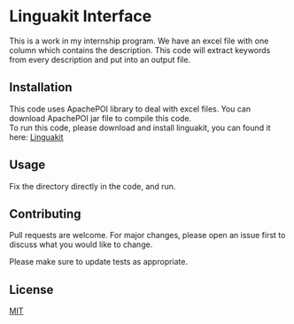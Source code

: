 # Linguakit Interface

This is a work in my internship program. We have an excel file with one column which contains the description. This code will extract keywords from every description and put into an output file.

## Installation
This code uses ApachePOI library to deal with excel files. You can download ApachePOI jar file to compile this code.
<br>To run this code, please download and install linguakit, you can found it here: [Linguakit](https://github.com/citiususc/Linguakit)

## Usage
Fix the directory directly in the code, and run.

## Contributing
Pull requests are welcome. For major changes, please open an issue first to discuss what you would like to change.

Please make sure to update tests as appropriate.

## License
[MIT](https://choosealicense.com/licenses/mit/)
